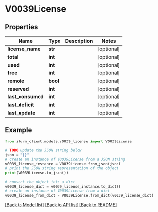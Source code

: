 # V0039License


## Properties

Name | Type | Description | Notes
------------ | ------------- | ------------- | -------------
**license_name** | **str** |  | [optional] 
**total** | **int** |  | [optional] 
**used** | **int** |  | [optional] 
**free** | **int** |  | [optional] 
**remote** | **bool** |  | [optional] 
**reserved** | **int** |  | [optional] 
**last_consumed** | **int** |  | [optional] 
**last_deficit** | **int** |  | [optional] 
**last_update** | **int** |  | [optional] 

## Example

```python
from slurm_client.models.v0039_license import V0039License

# TODO update the JSON string below
json = "{}"
# create an instance of V0039License from a JSON string
v0039_license_instance = V0039License.from_json(json)
# print the JSON string representation of the object
print(V0039License.to_json())

# convert the object into a dict
v0039_license_dict = v0039_license_instance.to_dict()
# create an instance of V0039License from a dict
v0039_license_from_dict = V0039License.from_dict(v0039_license_dict)
```
[[Back to Model list]](../README.md#documentation-for-models) [[Back to API list]](../README.md#documentation-for-api-endpoints) [[Back to README]](../README.md)


